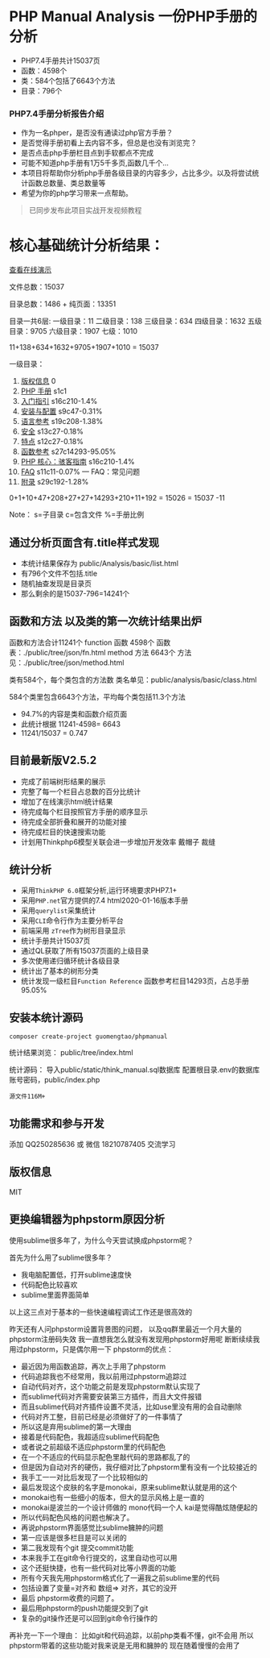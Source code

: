 
PHP Manual Analysis 一份PHP手册的分析
===============

- PHP7.4手册共计15037页
- 函数：4598个
- 类：584个包括了6643个方法
- 目录：796个




### PHP7.4手册分析报告介绍
* 作为一名phper，是否没有通读过php官方手册？
* 是否觉得手册初看上去内容不多，但总是也没有浏览完？
* 是否点击php手册栏目点到手软都点不完成
* 可能不知道php手册有1万5千多页,函数几千个...
* 本项目将帮助你分析php手册各级目录的内容多少，占比多少。以及将尝试统计函数总数量、类总数量等
* 希望为你的php学习带来一点帮助。

> 已同步发布此项目实战开发视频教程

# 核心基础统计分析结果： 
 
[查看在线演示](http://rinuo.gitee.io/phpmanual/public/tree/index.html)

文件总数：15037

目录总数：1486 + 纯页面：13351

目录一共6层:
    一级目录：11
    二级目录：138
    三级目录：634
    四级目录：1632
    五级目录：9705
    六级目录：1907
    七级：1010


 
11+138+634+1632+9705+1907+1010 = 15037


一级目录：
 
1.  [版权信息](https://www.php.net/manual/zh/copyright.php) 0
2.  [PHP 手册](https://www.php.net/manual/zh/manual.php) s1c1
3.  [入门指引](https://www.php.net/manual/zh/getting-started.php) s16c210-1.4%
4.  [安装与配置](https://www.php.net/manual/zh/install.php) s9c47-0.31%
5.  [语言参考](https://www.php.net/manual/zh/langref.php) s19c208-1.38%
6.  [安全](https://www.php.net/manual/zh/security.php) s13c27-0.18%
7.  [特点](https://www.php.net/manual/zh/features.php) s12c27-0.18%
8.  [函数参考](https://www.php.net/manual/zh/funcref.php) s27c14293-95.05%
9.  [PHP 核心：骇客指南](https://www.php.net/manual/zh/internals2.php) s16c210-1.4%
10.  [FAQ](https://www.php.net/manual/zh/faq.php) s11c11-0.07% — FAQ：常见问题
11.  [附录](https://www.php.net/manual/zh/appendices.php) s29c192-1.28%


0+1+10+47+208+27+27+14293+210+11+192 = 15026 = 15037 -11

Note： s=子目录 c=包含文件 %=手册比例

## 通过分析页面含有.title样式发现
 - 本统计结果保存为 public/Analysis/basic/list.html
 - 有796个文件不包括.title
 - 随机抽查发现是目录页
 - 那么剩余的是15037-796=14241个
 


##  函数和方法 以及类的第一次统计结果出炉


函数和方法合计11241个
function 函数 4598个
 函数表：./public/tree/json/fn.html
method 方法  6643个 
  方法见：./public/tree/json/method.html
  
类有584个，每个类包含的方法数
 类名单见：public/analysis/basic/class.html


584个类里包含6643个方法，平均每个类包括11.3个方法

- 94.7%的内容是类和函数介绍页面
- 此统计根据 11241-4598= 6643
- 11241/15037 = 0.747
## 目前最新版V2.5.2
* 完成了前端树形结果的展示
* 完整了每一个栏目占总数的百分比统计
* 增加了在线演示html统计结果
* 待完成每个栏目按照官方手册的顺序显示
* 待完成全部折叠和展开的功能对接
* 待完成栏目的快速搜索功能
* 计划用Thinkphp6模型关联会进一步增加开发效率
戴帽子 裁缝
## 统计分析

* 采用`ThinkPHP 6.0`框架分析,运行环境要求PHP7.1+
* 采用`PHP.net`官方提供的7.4 html2020-01-16版本手册
* 采用`querylist`采集统计
* 采用`CLI`命令行作为主要分析平台
* 前端采用 `zTree`作为树形目录显示
* 统计手册共计15037页
* 通过QL获取了所有15037页面的上级目录
* 多次使用递归循环统计各级目录
* 统计出了基本的树形分类
* 统计发现一级栏目`Function Reference` 函数参考栏目14293页，占总手册95.05%


## 安装本统计源码

~~~
composer create-project guomengtao/phpmanual
~~~

统计结果浏览： public/tree/index.html

统计源码：
 导入public/static/think_manual.sql数据库
配置根目录.env的数据库账号密码，public/index.php

~~~
源文件116M+
~~~

  

## 功能需求和参与开发

添加 QQ250285636 或 微信 18210787405 交流学习

## 版权信息

MIT
 
 
 ## 更换编辑器为phpstorm原因分析
 
 使用sublime很多年了，为什么今天尝试换成phpstorm呢？
 
 首先为什么用了sublime很多年？
 - 我电脑配置低，打开sublime速度快
 - 代码配色比较喜欢
 - sublime里面界面简单
 
 以上这三点对于基本的一些快速编程调试工作还是很高效的
 
 昨天还有人问phpstorm设置背景图的问题，
 以及qq群里最近一个月大量的phpstorm注册码失效
 我一直想我怎么就没有发现用phpstorm好用呢
 断断续续我用过phpstorm，只是偶尔用一下
 phpstorm的优点：
 - 最近因为用函数追踪，再次上手用了phpstorm
 - 代码追踪我也不经常用，我以前用过phpstorm追踪过
 - 自动代码对齐，这个功能之前是发现phpstorm默认实现了
 - 而sublime代码对齐需要安装第三方插件，而且大文件报错
 - 而且sublime代码对齐插件设置不灵活，比如use里没有用的会自动删除
 - 代码对齐工整，目前已经是必须做好了的一件事情了
 - 所以这是弃用sublime的第一大理由
 - 接着是代码配色，我超适应sublime代码配色
 - 或者说之前超级不适应phpstorm里的代码配色
 - 在一个不适应的代码显示配色里敲代码的思路都乱了的
 - 但是因为自动对齐的硬伤，我仔细对比了phpstorm里有没有一个比较接近的
 - 我手工一一对比后发现了一个比较相似的
 - 最后发现这个皮肤的名字是monokai，原来sublime默认就是用的这个
 - monokai也有一些细小的版本，但大的显示风格上是一直的
 - monokai是波兰的一个设计师做的 mono代码一个人 kai是觉得酷炫随便起的
 - 所以代码配色风格的问题也解决了。
 - 再说phpstorm界面感觉比sublime臃肿的问题
 - 第一应该是很多栏目是可以关闭的
 - 第二我发现有个git 提交commit功能
 - 本来我手工在git命令行提交的，这里自动也可以用
 - 这个还挺快捷，也有一些代码对比等小界面的功能
 - 所有今天我先用phpstorm格式化了一遍我之前sublime里的代码
 - 包括设置了变量=对齐和 数组=> 对齐，其它的没开
 - 最后 phpstorm收费的问题了。
 - 最后用phpstorm的push功能提交到了git
 - 复杂的git操作还是可以回到git命令行操作的
 
再补充一下一个理由：
比如git和代码追踪，以前php类看不懂，git不会用
所以phpstorm带着的这些功能对我来说是无用和臃肿的
现在随着慢慢的会用了
 
 